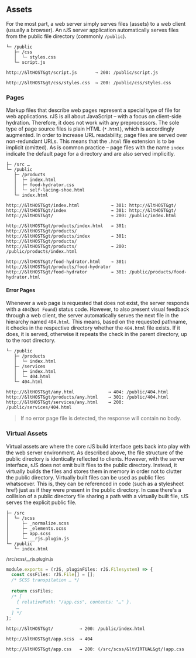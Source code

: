 ## Assets

For the most part, a web server simply serves files (assets) to a web client (usually a browser). An rJS server application automatically serves files from the public file directory (commonly `/public`).

``` dir
└─ /public
   ├─ /css
   │  └─ styles.css
   └─ script.js
```

``` urlmap
http://&ltHOST&gt/script.js       → 200: /public/script.js

http://&ltHOST&gt/css/styles.css  → 200: /public/css/styles.css
```

### Pages

Markup files that describe web pages represent a special type of file for web applications. rJS is all about JavaScript – with a focus on client-side hydration. Therefore, it does not work with any preprocessors. The sole type of page source files is plain HTML (`*.html`), which is accordingly augmented. In order to increase URL readability, page files are served over non-redundant URLs. This means that the `.html` file extension is to be implicit (omitted). As is common practice – page files with the name `index` indicate the default page for a directory and are also served implicitly.

``` dir
├─ /src …
└─ /public
   ├─ /products
   │  ├─ index.html
   │  ├─ food-hydrator.css
   │  └─ self-lacing-shoe.html
   └─ index.html
```

``` urlmap
http://&ltHOST&gt/index.html            → 301: http://&ltHOST&gt/
http://&ltHOST&gt/index                 → 301: http://&ltHOST&gt/
http://&ltHOST&gt/                      → 200: /public/index.html

http://&ltHOST&gt/products/index.html   → 301: http://&ltHOST&gt/products/
http://&ltHOST&gt/products/index        → 301: http://&ltHOST&gt/products/
http://&ltHOST&gt/products/             → 200: /public/products/index.html

http://&ltHOST&gt/food-hydrator.html    → 301: http://&ltHOST&gt/products/food-hydrator
http://&ltHOST&gt/food-hydrator         → 301: /public/products/food-hydrator.html
```

#### Error Pages

Whenever a web page is requested that does not exist, the server responds with a `404`(`Not Found`) status code. However, to also present visual feedback through a web client, the server automatically serves the next file in the hierarchy named `404.html`. This means, based on the requested pathname, it checks in the respective directory whether the `404.html` file exists. If it does, it is served, otherwise it repeats the check in the parent directory, up to the root directory.

``` dir
└─ /public
   ├─ /products
   │  └─ index.html
   ├─ /services
   │  ├─ index.html
   │  └─ 404.html
   └─ 404.html
```

``` urlmap
http://&ltHOST&gt/any.html             → 404: /public/404.html
http://&ltHOST&gt/products/any.html    → 301: /public/404.html
http://&ltHOST&gt/services/any.html    → 200: /public/services/404.html
```

> If no error page file is detected, the response will contain no body. 

### Virtual Assets

Virtual assets are where the core rJS build interface gets back into play with the web server environment. As described above, the file structure of the public directory is identically reflected to clients. However, with the server interface, rJS does not emit built files to the public directory. Instead, it virtually builds the files and stores them in memory in order not to clutter the public directory. Virtually built files can be used as public files whatsoever. This is, they can be referenced in code (such as a stylesheet href) just as if they were present in the public directory. In case there's a collision of a public directory file sharing a path with a virtually built file, rJS serves the explicit public file.

``` dir
├─ /src
│  └─ /scss
│     ├─ _normalize.scss
│     ├─ _elements.scss
│     ├─ app.scss
│     └─ __rjs.plugin.js
└─ /public
   └─ index.html
```

<small class="docs-filename">/src/scss/__rjs.plugin.js</small>

``` ts
module.exports = (rJS, pluginFiles: rJS.Filesystem) => {
  const cssFiles: rJS.File[] = [];
  /* SCSS transpilation … */
  
  return cssFiles;
  /* [
    { relativePath: "/app.css", contents: "…" }.
    …
  ] */
};
```

``` urlmap
http://&ltHOST&gt/          → 200: /public/index.html

http://&ltHOST&gt/app.scss  → 404

http://&ltHOST&gt/app.css   → 200: (/src/scss/&ltVIRTUAL&gt/)app.css
```